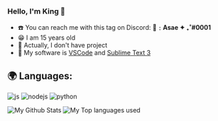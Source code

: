 ### Hello, I'm King 👋

- ☎️ You can reach me with this tag on Discord: **🌹﹕Asae ✦ ₊˚#0001**
- 😁 I am 15 years old
- 🏮 Actually, I don't have project
- 💾 My software is [VSCode](https://code.visualstudio.com/) and [Sublime Text 3](https://www.sublimetext.com/)

## 🌍 Languages:
  <p>
    <img alt="js" src="https://img.shields.io/badge/-Javascript-FFEE00?style=flat-square&logo=javascript&logoColor=black" />
    <img alt="nodejs" src="https://img.shields.io/badge/-NodeJS-43853D?style=flat-square&logo=Node.js&logoColor=white" />
    <img alt="python" src="https://img.shields.io/badge/Python-175DFF?style=flat-square&logo=Python&logoColor=white" />
  </p>
  
<img alt="My Github Stats" src="https://github-readme-stats.vercel.app/api?username=Misao-Chan&show_icons=true&hide_border=true&theme=tokyonight" />
<img alt="My Top languages used" src="https://github-readme-stats.vercel.app/api/top-langs?username=Misao-Chan&show_icons=true&theme=tokyonight&layout=compact" />
